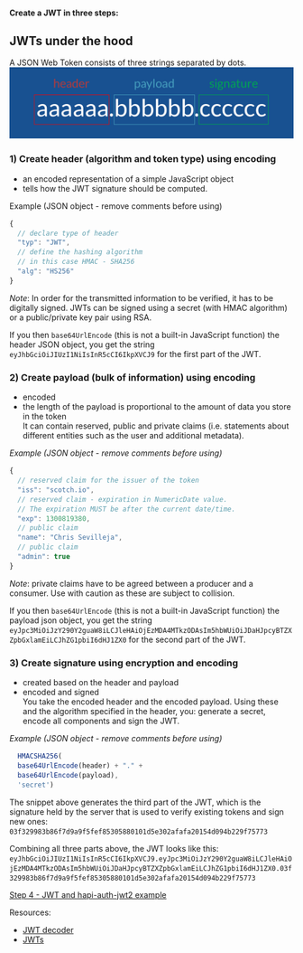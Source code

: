 #### Create a JWT in three steps:

## JWTs under the hood

A JSON Web Token consists of three strings separated by dots.
![JWT structure](./imgs/jwt_structure.png)

### 1) Create header (algorithm and token type) using encoding
- an encoded representation of a simple JavaScript object
- tells how the JWT signature should be computed.

Example (JSON object - remove comments before using)
```javascript
{
  // declare type of header
  "typ": "JWT",
  // define the hashing algorithm
  // in this case HMAC - SHA256
  "alg": "HS256"
}
```
*Note*: In order for the transmitted information to be verified, it has to be digitally signed. JWTs can be signed using a secret (with HMAC algorithm) or a public/private key pair using RSA.

If you then `base64UrlEncode` (this is not a built-in JavaScript function) the header JSON object, you get the string `eyJhbGciOiJIUzI1NiIsInR5cCI6IkpXVCJ9` for the first part of the JWT.

### 2) Create payload (bulk of information) using encoding

- encoded
- the length of the payload is proportional to the amount of data you store in the token  
It can contain reserved, public and private claims (i.e. statements about different entities such as the user and additional metadata).  

*Example (JSON object - remove comments before using)*
```javascript
{
  // reserved claim for the issuer of the token
  "iss": "scotch.io",
  // reserved claim - expiration in NumericDate value.
  // The expiration MUST be after the current date/time.
  "exp": 1300819380,
  // public claim
  "name": "Chris Sevilleja",
  // public claim
  "admin": true
}
```
*Note*: private claims have to be agreed between a producer and a consumer. Use with caution as these are subject to collision.

If you then `base64UrlEncode` (this is not a built-in JavaScript function) the payload json object, you get the string `eyJpc3MiOiJzY290Y2guaW8iLCJleHAiOjEzMDA4MTkzODAsIm5hbWUiOiJDaHJpcyBTZXZpbGxlamEiLCJhZG1pbiI6dHJ1ZX0` for the second part of the JWT.

### 3) Create signature using encryption and encoding
- created based on the header and payload
- encoded and signed  
You take the encoded header and the encoded payload. Using these and the algorithm specified in the header, you: generate a secret, encode all components and sign the JWT.

*Example (JSON object - remove comments before using)*   
```javascript
  HMACSHA256(
  base64UrlEncode(header) + "." +
  base64UrlEncode(payload),
  'secret')
```
The snippet above generates the third part of the JWT, which is the signature held by the server that is used to verify existing tokens and sign new ones: `03f329983b86f7d9a9f5fef85305880101d5e302afafa20154d094b229f75773`

Combining all three parts above, the JWT looks like this:
`eyJhbGciOiJIUzI1NiIsInR5cCI6IkpXVCJ9.eyJpc3MiOiJzY290Y2guaW8iLCJleHAiOjEzMDA4MTkzODAsIm5hbWUiOiJDaHJpcyBTZXZpbGxlamEiLCJhZG1pbiI6dHJ1ZX0.03f329983b86f7d9a9f5fef85305880101d5e302afafa20154d094b229f75773`

[Step 4 - JWT and hapi-auth-jwt2 example](./Step4.md)

Resources:
- [JWT decoder](https://jwt.io/)
- [JWTs](https://jwt.io/introduction/)
